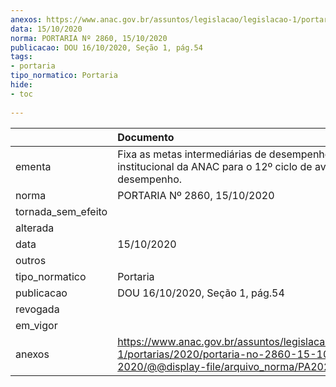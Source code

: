```yaml
---
anexos: https://www.anac.gov.br/assuntos/legislacao/legislacao-1/portarias/2020/portaria-no-2860-15-10-2020/@@display-file/arquivo_norma/PA2020-2860.pdf
data: 15/10/2020
norma: PORTARIA Nº 2860, 15/10/2020
publicacao: DOU 16/10/2020, Seção 1, pág.54
tags:
- portaria
tipo_normatico: Portaria
hide: 
- toc 
 
---
```


|                    | Documento                                                                                                                                        |
|:-------------------|:-------------------------------------------------------------------------------------------------------------------------------------------------|
| ementa             | Fixa as metas intermediárias de desempenho institucional da ANAC para o 12º ciclo de avaliação de desempenho.                                    |
| norma              | PORTARIA Nº 2860, 15/10/2020                                                                                                                     |
| tornada_sem_efeito |                                                                                                                                                  |
| alterada           |                                                                                                                                                  |
| data               | 15/10/2020                                                                                                                                       |
| outros             |                                                                                                                                                  |
| tipo_normatico     | Portaria                                                                                                                                         |
| publicacao         | DOU 16/10/2020, Seção 1, pág.54                                                                                                                  |
| revogada           |                                                                                                                                                  |
| em_vigor           |                                                                                                                                                  |
| anexos             | https://www.anac.gov.br/assuntos/legislacao/legislacao-1/portarias/2020/portaria-no-2860-15-10-2020/@@display-file/arquivo_norma/PA2020-2860.pdf |